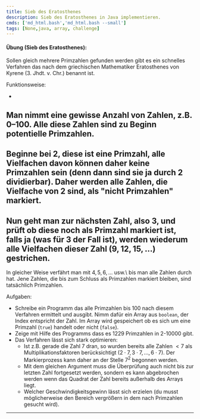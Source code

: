 ```yaml
---
title: Sieb des Eratosthenes
description: Sieb des Eratosthenes in Java implementieren. 
cmds: ['md_html.bash','md_html.bash --small']
tags: [None,java, array, challenge]
---
```


#### **Übung (Sieb des Eratosthenes):**

Sollen gleich mehrere Primzahlen gefunden werden gibt es ein schnelles Verfahren das nach dem griechischen Mathematiker Eratosthenes von Kyrene (3. Jhdt. v. Chr.) benannt ist.

Funktionsweise:

- 
Man nimmt eine gewisse Anzahl von Zahlen, z.B. 0–100. Alle diese Zahlen sind zu Beginn potentielle Primzahlen.
- 
Beginne bei 2, diese ist eine Primzahl, alle Vielfachen davon können daher keine Primzahlen sein (denn dann sind sie ja durch 2 dividierbar). Daher werden alle Zahlen, die Vielfache von 2 sind, als "nicht Primzahlen" markiert.
- 
Nun geht man zur nächsten Zahl, also 3, und prüft ob diese noch als Primzahl markiert ist, falls ja (was für 3 der Fall ist), werden wiederum alle Vielfachen dieser Zahl ($9, 12, 15, \ldots$) gestrichen.
- 
In gleicher Weise verfährt man mit $4, 5 ,6,\ldots$ usw.\ bis man alle Zahlen durch hat. 
Jene Zahlen, die bis zum Schluss als Primzahlen markiert bleiben, sind tatsächlich Primzahlen.


Aufgaben:

- Schreibe ein Programm das alle Primzahlen bis 100 nach diesem Verfahren ermittelt und ausgibt.
Nimm dafür ein Array aus `boolean`, der Index entspricht der Zahl.
Im Array wird gespeichert ob es sich um eine Primzahl (`true`) handelt oder nicht (`false`).
- Zeige mit Hilfe des Programms dass es 1229 Primzahlen in 2-10000 gibt.
- Das Verfahren lässt sich stark optimieren:
  - Ist z.B. gerade die Zahl $7$ dran, so wurden bereits alle Zahlen $<7$ als Multiplikationsfaktoren berücksichtigt ($2\cdot7, 3\cdot7, ..., 6\cdot7$). Der Markierprozess kann daher an der Stelle $7^2$ begonnen werden. 
  - Mit dem gleichen Argument muss die Überprüfung auch nicht bis zur letzten Zahl fortgesetzt werden, sondern es kann abgebrochen werden wenn das Quadrat der Zahl bereits außerhalb des Arrays liegt.
  - Welcher Geschwindigkeitsgewinn lässt sich erzielen (du musst möglicherweise den Bereich vergrößern in dem nach Primzahlen gesucht wird).


---
